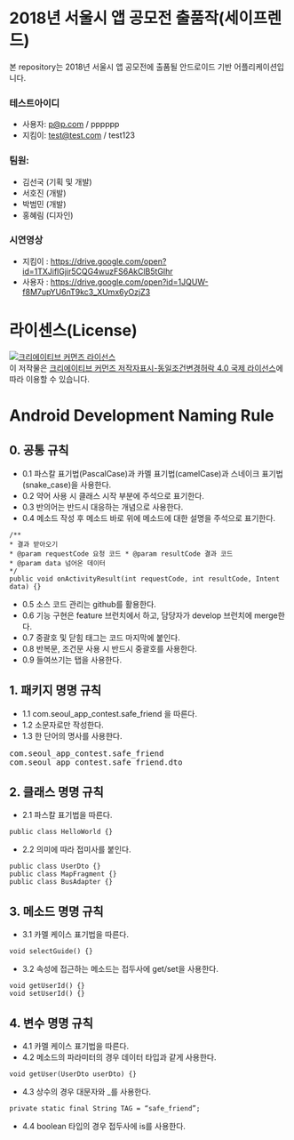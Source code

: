 # 2018년 서울시 앱 공모전 출품작(세이프렌드)


본 repository는 2018년 서울시 앱 공모전에 출품될 안드로이드 기반 어플리케이션입니다.

### 테스트아이디
- 사용자: p@p.com / pppppp
- 지킴이: test@test.com / test123

### 팀원:
- 김선국 (기획 및 개발)
- 서호진 (개발)
- 박범민 (개발)
- 홍혜림 (디자인)

### 시연영상
- 지킴이 : https://drive.google.com/open?id=1TXJiflGjir5CQG4wuzFS6AkClB5tGIhr
- 사용자 : https://drive.google.com/open?id=1JQUW-f8M7upYU6nT9kc3_XUmx6yOzjZ3

# 라이센스(License)
<a rel="license" href="http://creativecommons.org/licenses/by-sa/4.0/" target="_blank"><img alt="크리에이티브 커먼즈 라이선스" style="border-width:0" src="https://i.creativecommons.org/l/by-sa/4.0/88x31.png" /></a><br />이 저작물은 <a rel="license" href="http://creativecommons.org/licenses/by-sa/4.0/" target="_blank">크리에이티브 커먼즈 저작자표시-동일조건변경허락 4.0 국제 라이선스</a>에 따라 이용할 수 있습니다.

# Android Development Naming Rule
## 0. 공통 규칙
- 0.1 파스칼 표기법(PascalCase)과 카멜 표기법(camelCase)과 스네이크 표기법(snake_case)을 사용한다.
- 0.2 약어 사용 시 클래스 시작 부분에 주석으로 표기한다.
- 0.3 반의어는 반드시 대응하는 개념으로 사용한다.
- 0.4 메소드 작성 후 메소드 바로 위에 메소드에 대한 설명을 주석으로 표기한다.
<pre><code>/**
* 결과 받아오기
* @param requestCode 요청 코드 * @param resultCode 결과 코드
* @param data 넘어온 데이터
*/
public void onActivityResult(int requestCode, int resultCode, Intent data) {} 
</code></pre>
- 0.5 소스 코드 관리는 github를 활용한다.
- 0.6 기능 구현은 feature 브런치에서 하고, 담당자가 develop 브런치에 merge한다.
- 0.7 중괄호 및 닫힘 태그는 코드 마지막에 붙인다.
- 0.8 반복문, 조건문 사용 시 반드시 중괄호를 사용한다.
- 0.9 들여쓰기는 탭을 사용한다.

## 1. 패키지 명명 규칙
- 1.1 com.seoul_app_contest.safe_friend 을 따른다.
- 1.2 소문자로만 작성한다.
- 1.3 한 단어의 명사를 사용한다.
<pre>com.seoul_app_contest.safe_friend
com.seoul_app_contest.safe_friend.dto
</pre>

## 2. 클래스 명명 규칙
- 2.1 파스칼 표기법을 따른다.
<pre><code>public class HelloWorld {}</code></pre>
- 2.2 의미에 따라 접미사를 붙인다.
<pre><code>public class UserDto {}
public class MapFragment {}
public class BusAdapter {}</code></pre>
    
## 3. 메소드 명명 규칙
- 3.1 카멜 케이스 표기법을 따른다.
<pre><code>void selectGuide() {}</code></pre>
- 3.2 속성에 접근하는 메소드는 접두사에 get/set을 사용한다.
<pre><code>void getUserId() {}
void setUserId() {}</code></pre>

## 4. 변수 명명 규칙
- 4.1 카멜 케이스 표기법을 따른다.
- 4.2 메소드의 파라미터의 경우 데이터 타입과 같게 사용한다.
<pre><code>void getUser(UserDto userDto) {}</code></pre>
- 4.3 상수의 경우 대문자와 _를 사용한다.
<pre><code>private static final String TAG = “safe_friend”;</code></pre>
- 4.4 boolean 타입의 경우 접두사에 is를 사용한다.
